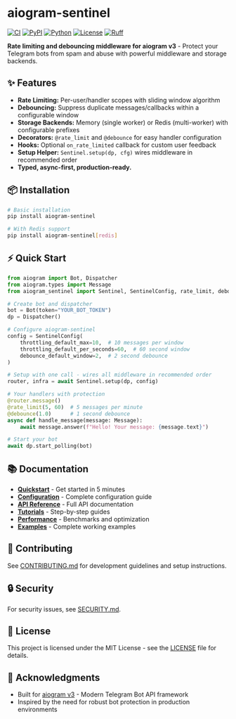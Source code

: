 # aiogram-sentinel

[![CI](https://img.shields.io/github/actions/workflow/status/ArmanAvanesyan/aiogram-sentinel/ci.yml?branch=main&label=CI)](../../actions)
[![PyPI](https://img.shields.io/pypi/v/aiogram-sentinel.svg)](https://pypi.org/project/aiogram-sentinel/)
[![Python](https://img.shields.io/pypi/pyversions/aiogram-sentinel.svg)](https://www.python.org/downloads/)
[![License](https://img.shields.io/badge/license-MIT-blue.svg)](https://opensource.org/licenses/MIT)
[![Ruff](https://img.shields.io/badge/lint-ruff-informational)](https://github.com/astral-sh/ruff)

**Rate limiting and debouncing middleware for aiogram v3** - Protect your Telegram bots from spam and abuse with powerful middleware and storage backends.

## ✨ Features

* **Rate Limiting:** Per-user/handler scopes with sliding window algorithm
* **Debouncing:** Suppress duplicate messages/callbacks within a configurable window
* **Storage Backends:** Memory (single worker) or Redis (multi-worker) with configurable prefixes
* **Decorators:** `@rate_limit` and `@debounce` for easy handler configuration
* **Hooks:** Optional `on_rate_limited` callback for custom user feedback
* **Setup Helper:** `Sentinel.setup(dp, cfg)` wires middleware in recommended order
* **Typed, async-first, production-ready.**

## 📦 Installation

```bash
# Basic installation
pip install aiogram-sentinel

# With Redis support
pip install aiogram-sentinel[redis]
```

## ⚡ Quick Start

```python
from aiogram import Bot, Dispatcher
from aiogram.types import Message
from aiogram_sentinel import Sentinel, SentinelConfig, rate_limit, debounce

# Create bot and dispatcher
bot = Bot(token="YOUR_BOT_TOKEN")
dp = Dispatcher()

# Configure aiogram-sentinel
config = SentinelConfig(
    throttling_default_max=10,  # 10 messages per window
    throttling_default_per_seconds=60,  # 60 second window
    debounce_default_window=2,  # 2 second debounce
)

# Setup with one call - wires all middleware in recommended order
router, infra = await Sentinel.setup(dp, config)

# Your handlers with protection
@router.message()
@rate_limit(5, 60)  # 5 messages per minute
@debounce(1.0)      # 1 second debounce
async def handle_message(message: Message):
    await message.answer(f"Hello! Your message: {message.text}")

# Start your bot
await dp.start_polling(bot)
```

## 📚 Documentation

- **[Quickstart](docs/quickstart.md)** - Get started in 5 minutes
- **[Configuration](docs/configuration.md)** - Complete configuration guide
- **[API Reference](docs/api/)** - Full API documentation
- **[Tutorials](docs/tutorials/)** - Step-by-step guides
- **[Performance](docs/performance.md)** - Benchmarks and optimization
- **[Examples](examples/)** - Complete working examples

## 🤝 Contributing

See [CONTRIBUTING.md](CONTRIBUTING.md) for development guidelines and setup instructions.

## 🔒 Security

For security issues, see [SECURITY.md](.github/SECURITY.md).

## 📄 License

This project is licensed under the MIT License - see the [LICENSE](LICENSE) file for details.

## 🙏 Acknowledgments

- Built for [aiogram v3](https://github.com/aiogram/aiogram) - Modern Telegram Bot API framework
- Inspired by the need for robust bot protection in production environments
